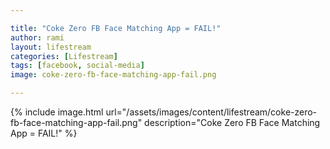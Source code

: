 ```yaml
---

title: "Coke Zero FB Face Matching App = FAIL!"
author: rami
layout: lifestream 
categories: [Lifestream]
tags: [facebook, social-media]
image: coke-zero-fb-face-matching-app-fail.png

---
```


{% include image.html url="/assets/images/content/lifestream/coke-zero-fb-face-matching-app-fail.png" description="Coke Zero FB Face Matching App = FAIL!" %}

